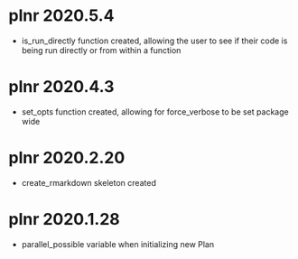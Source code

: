# plnr 2020.5.4

- is_run_directly function created, allowing the user to see if their code is being run directly or from within a function

# plnr 2020.4.3

- set_opts function created, allowing for force_verbose to be set package wide

# plnr 2020.2.20

- create_rmarkdown skeleton created

# plnr 2020.1.28

- parallel_possible variable when initializing new Plan
